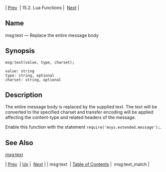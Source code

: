 | [Prev](lua.ref.msg_text)  | 15.2. Lua Functions |  [Next](lua.ref.msg_text_match.php) |

<a name="lua.ref.msg_text1"></a>
## Name

msg:text — Replace the entire message body

<a name="idp25644976"></a>
## Synopsis

`msg:text(value, type, charset);`

```
value: string
type: string, optional
charset: string, optional
```
<a name="idp25647712"></a>
## Description

The entire message body is replaced by the supplied text. The text will be converted to the specified charset and transfer encoding will be applied affecting the content-type and related headers of the message.

Enable this function with the statement `require('msys.extended.message');`.

<a name="idp25650480"></a>
## See Also

[msg:text](lua.ref.msg_text "msg:text")

| [Prev](lua.ref.msg_text)  | [Up](lua.function.details.php) |  [Next](lua.ref.msg_text_match.php) |
| msg:text  | [Table of Contents](index) |  msg:text_match |
